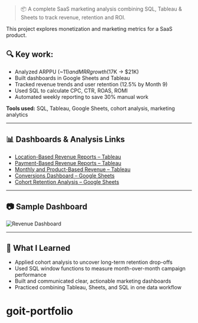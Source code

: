 > 📦 A complete SaaS marketing analysis combining SQL, Tableau & Sheets to track revenue, retention and ROI.

This project explores monetization and marketing metrics for a SaaS product.

## 🔍 Key work:

- Analyzed ARPPU (~$11) and MRR growth ($17K → $21K)
- Built dashboards in Google Sheets and Tableau
- Tracked revenue trends and user retention (12.5% by Month 9)
- Used SQL to calculate CPC, CTR, ROAS, ROMI
- Automated weekly reporting to save 30% manual work

**Tools used:** SQL, Tableau, Google Sheets, cohort analysis, marketing analytics

---

## 📊 Dashboards & Analysis Links

- [Location-Based Revenue Reports – Tableau](https://public.tableau.com/app/profile/cem.kahvecioglu/viz/UnitEconomicsSaaSFinancialMetrics/LocationBasedRevenueReportsandUserMetrics)
- [Payment-Based Revenue Reports – Tableau](https://public.tableau.com/app/profile/cem.kahvecioglu/viz/Payment-BasedRevenueReports/PaymentDateReports)
- [Monthly and Product-Based Revenue – Tableau](https://public.tableau.com/app/profile/cem.kahvecioglu/viz/RevenueReports_17492974831360/Dashboard1#1)
- [Conversions Dashboard – Google Sheets](https://docs.google.com/spreadsheets/d/1_ceNWVBsuXzbWSdvaeN4gRUPaifxpr7i7EQ_j3RGzas/edit?gid=1012928360#gid=1012928360)
- [Cohort Retention Analysis – Google Sheets](https://docs.google.com/spreadsheets/d/1PSg_Jr3qz8FUQ5qzf0q-LJ87h20C8p0WM-TvZugrNbg/edit?gid=1608704866#gid=1608704866)

---

## 📷 Sample Dashboard

![Revenue Dashboard](./dashboard-preview.png)

---

## 🧠 What I Learned

- Applied cohort analysis to uncover long-term retention drop-offs  
- Used SQL window functions to measure month-over-month campaign performance  
- Built and communicated clear, actionable marketing dashboards  
- Practiced combining Tableau, Sheets, and SQL in one data workflow
# goit-portfolio
